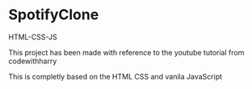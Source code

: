 # SpotifyClone
HTML-CSS-JS

This project has been made with reference to the youtube tutorial from codewithharry

This is completly based on the HTML CSS and vanila JavaScript

